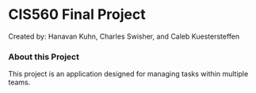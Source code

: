 # CIS560 Final Project
Created by: Hanavan Kuhn, Charles Swisher, and Caleb Kuestersteffen

### About this Project
This project is an application designed for managing tasks within multiple teams.